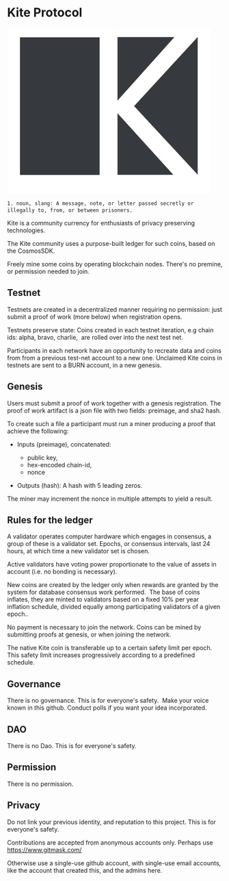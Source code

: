 # Kite Protocol

<img align="center" src="kite.jpg">


```
1. noun, slang: A message, note, or letter passed secretly or illegally to, from, or between prisoners.
```

Kite is a community currency for enthusiasts of privacy preserving technologies. 

The Kite community uses a purpose-built ledger for such coins, based on the CosmosSDK.

Freely mine some coins by operating blockchain nodes. There's no premine, or permission needed to join.

## Testnet
Testnets are created in a decentralized manner requiring no permission: just submit a proof of work (more below) when registration opens.

Testnets preserve state: Coins created in each testnet iteration, e.g chain ids: alpha, bravo, charlie,  are rolled over into the next test net.

Participants in each network have an opportunity to recreate data and coins from from a previous test-net account to a new one. Unclaimed Kite coins in testnets are sent to a BURN account, in a new genesis.

## Genesis
Users must submit a proof of work together with a genesis registration. The proof of work artifact is a json file with two fields: preimage, and sha2 hash.

To create such a file a participant must run a miner producing a proof that achieve the following:

- Inputs (preimage), concatenated:
  - public key,
  - hex-encoded chain-id,
  - nonce

- Outputs (hash): A hash with 5 leading zeros.

The miner may increment the nonce in multiple attempts to yield a result.

## Rules for the ledger
A validator operates computer hardware which engages in consensus, a group of these is a validator set.
Epochs, or consensus intervals, last 24 hours, at which time a new validator set is chosen.

Active validators have voting power proportionate to the value of assets in account (i.e. no bonding is necessary).

New coins are created by the ledger only when rewards are granted by the system for database consensus work performed.  The base of coins inflates, they are minted to validators based on a fixed 10% per year inflation schedule, divided equally among participating validators of a given epoch..

No payment is necessary to join the network. Coins can be mined by submitting proofs at genesis, or when joining the network.

The native Kite coin is transferable up to a certain safety limit per epoch. This safety limit increases progressively according to a predefined schedule.

## Governance
There is no governance. This is for everyone's safety.  Make your voice known in this github. Conduct polls if you want your idea incorporated.

## DAO
There is no Dao. This is for everyone's safety.

## Permission
There is no permission.

## Privacy
Do not link your previous identity, and reputation to this project. This is for everyone's safety.

Contributions are accepted from anonymous accounts only. Perhaps use https://www.gitmask.com/

Otherwise use a single-use github account, with single-use email accounts, like the account that created this, and the admins here.
